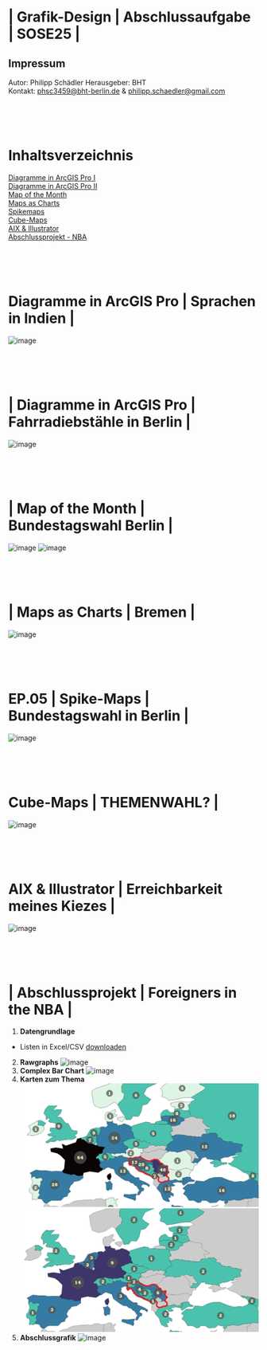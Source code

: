 # | Grafik-Design | Abschlussaufgabe | SOSE25 |
## Impressum
Autor: Philipp Schädler
Herausgeber: BHT  
Kontakt: phsc3459@bht-berlin.de & philipp.schaedler@gmail.com

<br><br><br>
# Inhaltsverzeichnis
[Diagramme in ArcGIS Pro I](#EP.01)<br>
[Diagramme in ArcGIS Pro II](#EP.02)<br>
[Map of the Month](#EP.03)<br>
[Maps as Charts](#EP.04)<br>
[Spikemaps](#EP.05)<br>
[Cube-Maps](#EP.06)<br>
[AIX & Illustrator](#EP.07)<br>
[Abschlussprojekt - NBA](#EP.08)<br>

<br><br>
<a id="EP.01"></a>
<br>
# Diagramme in ArcGIS Pro | Sprachen in Indien |
![image]()

<br><br>
<a id="EP.02"></a>
<br>
# | Diagramme in ArcGIS Pro | Fahrradiebstähle in Berlin |
![image]()

<br><br>
<a id="EP.03"></a>
<br>
# | Map of the Month | Bundestagswahl Berlin |
![image]()
![image]()

<br><br>
<a id="EP.04"></a>
<br>
# | Maps as Charts | Bremen |
![image]()

<br><br>
<a id="EP.05"></a>
<br>
# EP.05 | Spike-Maps | Bundestagswahl in Berlin |
![image]()

<br><br>
<a id="EP.06"></a>
<br>
# Cube-Maps | THEMENWAHL? |
![image]()

<br><br>
<a id="EP.07"></a>
<br>
# AIX & Illustrator | Erreichbarkeit meines Kiezes |
![image]()

<br><br>
<a id="EP.08"></a>
<br>
# | Abschlussprojekt | Foreigners in the NBA |
1. __Datengrundlage__
* Listen in Excel/CSV [downloaden](https://worldpopulationreview.com/country-rankings/nba-players-by-country#sources)
2. __Rawgraphs__
![image]()
3. __Complex Bar Chart__
![image]()
4. __Karten zum Thema__
![image](https://github.com/phi-schaedler/Grafik-Design-Abgabe/blob/main/Schaedler_Philipp_Abschluss_alle_Spieler_Europa.png) ![image](https://github.com/phi-schaedler/Grafik-Design-Abgabe/blob/main/Schaedler_Philipp_Abschluss_akutelle_Spieler_Europa.png)
5. __Abschlussgrafik__
![image](https://github.com/phi-schaedler/Grafik-Design-Abgabe/blob/main/Schaedler_Philipp_Abschluss.png)

